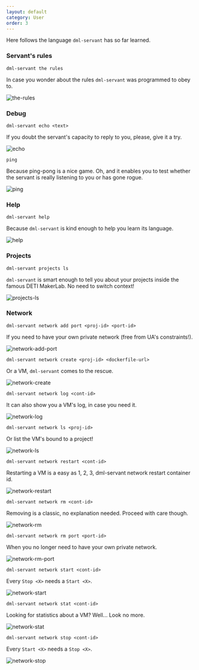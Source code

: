 ```yaml
---
layout: default
category: User
order: 3
---
```


Here follows the language `dml-servant` has so far learned.

### Servant's rules

```
dml-servant the rules
```
In case you wonder about the rules `dml-servant` was programmed to obey to.

![the-rules](https://firebasestorage.googleapis.com/v0/b/makerlab-b9b8c.appspot.com/o/servant%2Fthe-rules.png?alt=media&token=c7bfd5d4-bdc6-4831-80de-5571f36df397)

### Debug

```
dml-servant echo <text>
```
If you doubt the servant's capacity to reply to you, please, give it a try.

![echo](https://firebasestorage.googleapis.com/v0/b/makerlab-b9b8c.appspot.com/o/servant%2Fecho.png?alt=media&token=4616a041-346b-4ac5-a4e3-0d897c71dc7a)

```
ping
```
Because ping-pong is a nice game. Oh, and it enables you to test whether the
servant is really listening to you or has gone rogue.

![ping](https://firebasestorage.googleapis.com/v0/b/makerlab-b9b8c.appspot.com/o/servant%2Fping.png?alt=media&token=8a0aff86-9b4d-4b14-bf87-0ad46ea13ff3)

### Help

```
dml-servant help
```
Because `dml-servant` is kind enough to help you learn its language.

![help](https://firebasestorage.googleapis.com/v0/b/makerlab-b9b8c.appspot.com/o/servant%2Fhelp.png?alt=media&token=7d057d40-be12-4655-b7e9-6023aed68a31)

### Projects

```
dml-servant projects ls
```
`dml-servant` is smart enough to tell you about your projects inside the famous
DETI MakerLab. No need to switch context!

![projects-ls](https://firebasestorage.googleapis.com/v0/b/makerlab-b9b8c.appspot.com/o/servant%2Fprojects-ls.png?alt=media&token=ef6ba01c-3c57-489a-a084-7dbfca4ad9d8)

### Network

```
dml-servant network add port <proj-id> <port-id>
```
If you need to have your own private network (free from UA's constraints!).

![network-add-port](https://firebasestorage.googleapis.com/v0/b/makerlab-b9b8c.appspot.com/o/servant%2Fnetwork-add-port.png?alt=media&token=8858ec91-69c5-499f-826b-96983133c29f)

```
dml-servant network create <proj-id> <dockerfile-url>
```
Or a VM, `dml-servant` comes to the rescue.

![network-create](https://firebasestorage.googleapis.com/v0/b/makerlab-b9b8c.appspot.com/o/servant%2Fnetwork-create.png?alt=media&token=39b14f86-d4dc-4381-981a-dfd109fb8503)

```
dml-servant network log <cont-id>
```
It can also show you a VM's log, in case you need it.

![network-log](https://firebasestorage.googleapis.com/v0/b/makerlab-b9b8c.appspot.com/o/servant%2Fnetwork-log.png?alt=media&token=eea4342e-ee97-426f-b252-a93a0aa64e1d)

```
dml-servant network ls <proj-id>
```
Or list the VM's bound to a project!

![network-ls](https://firebasestorage.googleapis.com/v0/b/makerlab-b9b8c.appspot.com/o/servant%2Fnetwork-ls.png?alt=media&token=a674a2b0-2eaf-48d3-9a53-6c1419b6c7fd)

```
dml-servant network restart <cont-id>
```
Restarting a VM is a easy as 1, 2, 3, dml-servant network restart container id.

![network-restart](https://firebasestorage.googleapis.com/v0/b/makerlab-b9b8c.appspot.com/o/servant%2Fnetwork-restart.png?alt=media&token=7552370b-5a5a-498f-aab2-288e23d2038d)

```
dml-servant network rm <cont-id>
```
Removing is a classic, no explanation needed. Proceed with care though.

![network-rm](https://firebasestorage.googleapis.com/v0/b/makerlab-b9b8c.appspot.com/o/servant%2Fnetwork-rm.png?alt=media&token=374ba24a-9f20-4899-8dea-b0f248fa6517)

```
dml-servant network rm port <port-id>
```
When you no longer need to have your own private network.

![network-rm-port](https://firebasestorage.googleapis.com/v0/b/makerlab-b9b8c.appspot.com/o/servant%2Fnetwork-rm-port.png?alt=media&token=33b1a500-3080-4e78-808c-f4bcbc142480)

```
dml-servant network start <cont-id>
```
Every `Stop <X>` needs a `Start <X>`.

![network-start](https://firebasestorage.googleapis.com/v0/b/makerlab-b9b8c.appspot.com/o/servant%2Fnetwork-start.png?alt=media&token=074400d1-4bf3-4dd2-8390-1837c0989a7d)

```
dml-servant network stat <cont-id>
```
Looking for statistics about a VM? Well... Look no more.

![network-stat](https://firebasestorage.googleapis.com/v0/b/makerlab-b9b8c.appspot.com/o/servant%2Fnetwork-stat.png?alt=media&token=7066afef-cb00-4b66-abd2-7edf35ecb6a3)

```
dml-servant network stop <cont-id>
```
Every `Start <X>` needs a `Stop <X>`.

![network-stop](https://firebasestorage.googleapis.com/v0/b/makerlab-b9b8c.appspot.com/o/servant%2Fnetwork-stop.png?alt=media&token=8beabf48-847b-4127-a40c-f4c9f0a85fb3)
